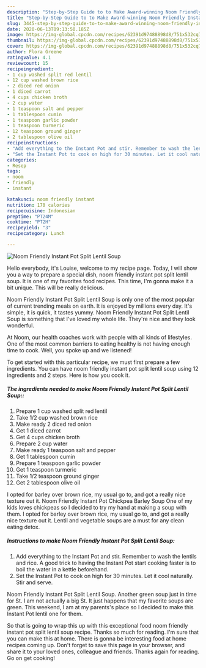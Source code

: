 ```yaml
---
description: "Step-by-Step Guide to to Make Award-winning Noom Friendly Instant Pot Split Lentil Soup"
title: "Step-by-Step Guide to to Make Award-winning Noom Friendly Instant Pot Split Lentil Soup"
slug: 3445-step-by-step-guide-to-to-make-award-winning-noom-friendly-instant-pot-split-lentil-soup
date: 2020-06-13T09:13:50.185Z
image: https://img-global.cpcdn.com/recipes/62391d97488898d8/751x532cq70/noom-friendly-instant-pot-split-lentil-soup-recipe-main-photo.jpg
thumbnail: https://img-global.cpcdn.com/recipes/62391d97488898d8/751x532cq70/noom-friendly-instant-pot-split-lentil-soup-recipe-main-photo.jpg
cover: https://img-global.cpcdn.com/recipes/62391d97488898d8/751x532cq70/noom-friendly-instant-pot-split-lentil-soup-recipe-main-photo.jpg
author: Flora Greene
ratingvalue: 4.1
reviewcount: 15
recipeingredient:
- 1 cup washed split red lentil
- 12 cup washed brown rice
- 2 diced red onion
- 1 diced carrot
- 4 cups chicken broth
- 2 cup water
- 1 teaspoon salt and pepper
- 1 tablespoon cumin
- 1 teaspoon garlic powder
- 1 teaspoon turmeric
- 12 teaspoon ground ginger
- 2 tablespoon olive oil
recipeinstructions:
- "Add everything to the Instant Pot and stir. Remember to wash the lentils and rice. A good trick to having the Instant Pot start cooking faster is to boil the water in a kettle beforehand."
- "Set the Instant Pot to cook on high for 30 minutes. Let it cool naturally. Stir and serve."
categories:
- Resep
tags:
- noom
- friendly
- instant

katakunci: noom friendly instant
nutrition: 170 calories
recipecuisine: Indonesian
preptime: "PT24M"
cooktime: "PT2H"
recipeyield: "3"
recipecategory: Lunch

---
```



![Noom Friendly Instant Pot Split Lentil Soup](https://img-global.cpcdn.com/recipes/62391d97488898d8/751x532cq70/noom-friendly-instant-pot-split-lentil-soup-recipe-main-photo.jpg)

Hello everybody, it's Louise, welcome to my recipe page. Today, I will show you a way to prepare a special dish, noom friendly instant pot split lentil soup. It is one of my favorites food recipes. This time, I'm gonna make it a bit unique. This will be really delicious.

Noom Friendly Instant Pot Split Lentil Soup is only one of the most popular of current trending meals on earth. It is enjoyed by millions every day. It's simple, it is quick, it tastes yummy. Noom Friendly Instant Pot Split Lentil Soup is something that I've loved my whole life. They're nice and they look wonderful.

At Noom, our health coaches work with people with all kinds of lifestyles. One of the most common barriers to eating healthy is not having enough time to cook. Well, you spoke up and we listened!


To get started with this particular recipe, we must first prepare a few ingredients. You can have noom friendly instant pot split lentil soup using 12 ingredients and 2 steps. Here is how you cook it.

##### The ingredients needed to make Noom Friendly Instant Pot Split Lentil Soup::

1. Prepare 1 cup washed split red lentil
1. Take 1/2 cup washed brown rice
1. Make ready 2 diced red onion
1. Get 1 diced carrot
1. Get 4 cups chicken broth
1. Prepare 2 cup water
1. Make ready 1 teaspoon salt and pepper
1. Get 1 tablespoon cumin
1. Prepare 1 teaspoon garlic powder
1. Get 1 teaspoon turmeric
1. Take 1/2 teaspoon ground ginger
1. Get 2 tablespoon olive oil


I opted for barley over brown rice, my usual go to, and got a really nice texture out it. Noom Friendly Instant Pot Chickpea Barley Soup One of my kids loves chickpeas so I decided to try my hand at making a soup with them. I opted for barley over brown rice, my usual go to, and got a really nice texture out it. Lentil and vegetable soups are a must for any clean eating detox. 

##### Instructions to make Noom Friendly Instant Pot Split Lentil Soup:

1. Add everything to the Instant Pot and stir. Remember to wash the lentils and rice. A good trick to having the Instant Pot start cooking faster is to boil the water in a kettle beforehand.
1. Set the Instant Pot to cook on high for 30 minutes. Let it cool naturally. Stir and serve.


Noom Friendly Instant Pot Split Lentil Soup. Another green soup just in time for St. I am not actually a big St. It just happens that my favorite soups are green. This weekend, I am at my parents&#39;s place so I decided to make this Instant Pot lentil one for them. 

So that is going to wrap this up with this exceptional food noom friendly instant pot split lentil soup recipe. Thanks so much for reading. I'm sure that you can make this at home. There is gonna be interesting food at home recipes coming up. Don't forget to save this page in your browser, and share it to your loved ones, colleague and friends. Thanks again for reading. Go on get cooking!
